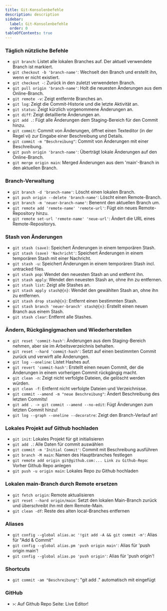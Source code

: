 ```yaml
---
title: Git-Konsolenbefehle
description: description
sidebar:
  label: Git-Konsolenbefehle
  order: 0
tableOfContents: true
---
```

### Täglich nützliche Befehle

- `git branch`: Listet alle lokalen Branches auf. Der aktuell verwendete Branch ist markiert.
- `git checkout -b 'branch-name'`: Wechselt den Branch und erstellt ihn, wenn er nicht existiert.
- `git checkout -`: Zurück in den zuletzt verwendeten Branch.
- `git pull origin 'branch-name'`: Holt die neuesten Änderungen aus dem Online-Branch.
- `git remote -v`: Zeigt entfernte Branches an.
- `git log`: Zeigt die Commit-Historie und die letzte Aktivität an.
- `git status`: Zeigt kürzlich vorgenommene Änderungen an.
- `git diff`: Zeigt detaillierte Änderungen an.
- `git add .`: Fügt alle Änderungen dem Staging-Bereich für den Commit hinzu.
- `git commit`: Commit von Änderungen, öffnet einen Texteditor (in der Regel vi) zur Eingabe einer Beschreibung und Details.
- `git commit -m "Beschreibung"`: Commit von Änderungen mit einer Beschreibung.
- `git push origin 'branch-name'`: Überträgt lokale Änderungen auf den Online-Branch.
- `git merge origin main`: Merged Änderungen aus dem 'main'-Branch in den aktuellen Branch.

### Branch-Verwaltung

- `git branch -d 'branch-name'`: Löscht einen lokalen Branch.
- `git push origin --delete 'branch-name'`: Löscht einen Remote-Branch.
- `git branch -m 'neuer-branch-name'`: Benennt den aktuellen Branch um.
- `git remote add 'remote-name' 'remote-url'`: Fügt ein neues Remote-Repository hinzu.
- `git remote set-url 'remote-name' 'neue-url'`: Ändert die URL eines Remote-Repositorys.

### Stash von Änderungen

- `git stash (save)`: Speichert Änderungen in einem temporären Stash.
- `git stash (save) 'Nachricht'`: Speichert Änderungen in einem temporären Stash mit einer Nachricht.
- `git stash -u`: Speichert Änderungen in einem temporären Stash incl. untracked files.
- `git stash pop`: Wendet den neuesten Stash an und entfernt ihn.
- `git stash apply`: Wendet den neuesten Stash an, ohne ihn zu entfernen.
- `git stash list`: Zeigt alle Stashes an.
- `git stash apply stash@{n}`: Wendet den gewählten Stash an, ohne ihn zu entfernen.
- `git stash drop stash@{n}`: Entfernt einen bestimmten Stash.
- `git stash branch 'neuer-branch' stash@{n}`: Erstellt einen neuen Branch aus einem Stash.
- `git stash clear`: Entfernt alle Stashes.

### Ändern, Rückgängigmachen und Wiederherstellen

- `git reset 'commit-hash'`: Änderungen aus dem Staging-Bereich nehmen, aber sie im Arbeitsverzeichnis behalten.
- `git reset --hard 'commit-hash'`: Setzt auf einen bestimmten Commit zurück und verwirft alle Änderungen.
- `git log --oneline`: Listet Hashes auf.
- `git revert 'commit-hash'`: Erstellt einen neuen Commit, der die Änderungen in einem vorherigen Commit rückgängig macht.
- `git clean -n`: Zeigt nicht verfolgte Dateien, die gelöscht werden würden.
- `git clean -f`: Entfernt nicht verfolgte Dateien und Verzeichnisse.
- `git commit --amend -m "neue Beschreibung"`: Ändert Beschreibung des letzten Commits!
- `git add . -> git commit --amend --no-edit`: Fügt Änderungen zum letzten Commit hinzu!
- `git log --graph --oneline --decoratre`: Zeigt den Branch-Verlauf an!

### Lokales Projekt auf Github hochladen

- `git init`: Lokales Projekt für git initialisieren
- `git add .`: Alle Daten für commit auswählen
- `git commit -m 'Initial Commit'`: Commit mit Beschreibung ausführen
- `git branch -M main`: Namen des Hauptbranches festlegen
- `git remote add origin git@github.com:... Link zu Github-Repo`: Vorher Github Repo anlegen
- `git push -u origin main`: Lokales Repo zu Github hochladen

### Lokalen main-Branch durch Remote ersetzen

- `git fetch origin`: Remote aktualisieren
- `git reset --hard origin/main`: Setzt den lokalen Main-Branch zurück und überschreibt ihn mit dem Remote-Main.
- `git clean -df`: Reste des alten local-Branches entfernen

### Aliases
- `git config --global alias.ac '!git add -A && git commit -m'`: Alias für "Add & Commit"
- `git config --global alias.pm 'push origin main'`: Alias für 'push origin main'!
- `git config --global alias.po 'push origin'`: Alias für 'push origin'!

### Shortcuts
- `git commit -am "Beschreibung"`: "git add ." automatisch mit eingefügt

### GitHub
- `>`: Auf Github Repo Seite: Live Editor!